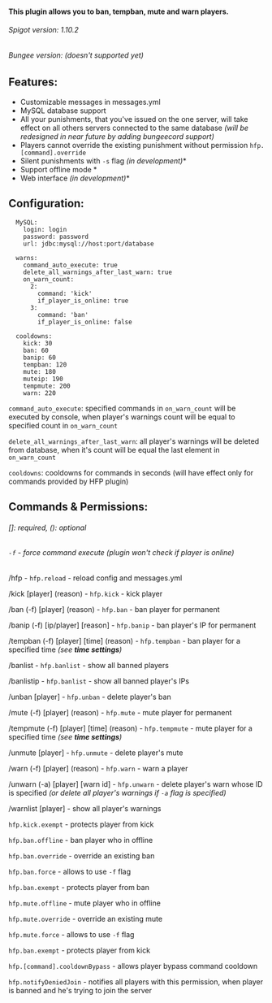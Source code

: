 #### This plugin allows you to ban, tempban, mute and warn players.
###### Spigot version: 1.10.2
###### Bungee version: _(doesn't supported yet)_
## Features:
* Customizable messages in messages.yml
* MySQL database support
* All your punishments, that you've issued on the one server, will take effect on all others servers connected to the same database _(will be redesigned in near future by adding bungeecord support)_
* Players cannot override the existing punishment without permission `hfp.[command].override`
* Silent punishments with `-s` flag _(in development)_*
* Support offline mode *
* Web interface _(in development)_*


## Configuration:

      MySQL:
        login: login
        password: password
        url: jdbc:mysql://host:port/database

      warns:
        command_auto_execute: true
        delete_all_warnings_after_last_warn: true
        on_warn_count:
          2:
            command: 'kick'
            if_player_is_online: true
          3:
            command: 'ban'
            if_player_is_online: false

      cooldowns:
        kick: 30
        ban: 60
        banip: 60
        tempban: 120
        mute: 180
        muteip: 190
        tempmute: 200
        warn: 220
        
`command_auto_execute`: specified commands in `on_warn_count` will be executed by console, when player's warnings count will be equal to specified count in `on_warn_count`

`delete_all_warnings_after_last_warn`: all player's warnings will be deleted from database, when it's count will be equal the last element in `on_warn_count`

`cooldowns`: cooldowns for commands in seconds (will have effect only for commands provided by HFP plugin)

## Commands & Permissions:
###### []: required, (): optional
###### `-f` - force command execute (plugin won't check if player is online)

/hfp - `hfp.reload` - reload config and messages.yml

/kick [player] (reason) - `hfp.kick` - kick player

/ban (-f) [player] (reason) - `hfp.ban` - ban player for permanent

/banip (-f) [ip/player] [reason] - `hfp.banip` - ban player's IP for permanent

/tempban (-f) [player] [time] (reason) - `hfp.tempban` - ban player for a specified time _(see **time settings**)_

/banlist - `hfp.banlist` - show all banned players

/banlistip - `hfp.banlist` - show all banned player's IPs

/unban [player] - `hfp.unban` - delete player's ban

/mute (-f) [player] (reason) - `hfp.mute` - mute player for permanent

/tempmute (-f) [player] [time] (reason) - `hfp.tempmute` - mute player for a specified time _(see **time settings**)_

/unmute [player] - `hfp.unmute` - delete player's mute

/warn (-f) [player] (reason) - `hfp.warn` - warn a player

/unwarn (-a) [player] [warn id] - `hfp.unwarn` - delete player's warn whose ID is specified _(or delete all player's warnings if `-a` flag is specified)_

/warnlist [player] - show all player's warnings

`hfp.kick.exempt` - protects player from kick

`hfp.ban.offline` - ban player who in offline

`hfp.ban.override` - override an existing ban

`hfp.ban.force` - allows to use `-f` flag

`hfp.ban.exempt` - protects player from ban

`hfp.mute.offline` - mute player who in offline

`hfp.mute.override` - override an existing mute

`hfp.mute.force` - allows to use `-f` flag

`hfp.ban.exempt` - protects player from kick

`hfp.[command].cooldownBypass` - allows player bypass command cooldown

`hfp.notifyDeniedJoin` - notifies all players with this permission, when player is banned and he's trying to join the server
